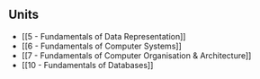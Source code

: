 ## Units
- [[5 - Fundamentals of Data Representation]]
- [[6 - Fundamentals of Computer Systems]]
- [[7 - Fundamentals of Computer Organisation & Architecture]]
- [[10 - Fundamentals of Databases]]